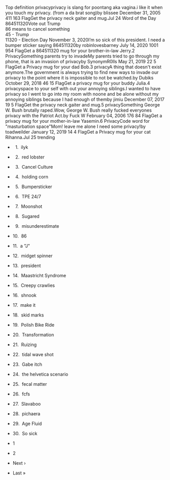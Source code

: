 Top definition privacyprivacy is slang for poontang aka vagina.i like it when you touch my privacy. (from a da brat song)by blissee December 31, 2005 411 163 FlagGet the privacy neck gaiter and mug.Jul 24 Word of the Day 864511320Vote out Trump  
86 means to cancel something  
45 - Trump  
11320 - Election Day November 3, 2020I’m so sick of this president. I need a bumper sticker saying 864511320by robinlovesbarney July 14, 2020 1001 954 FlagGet a 864511320 mug for your brother-in-law Jerry.2 PrivacySomething parents try to invadeMy parents tried to go through my phone, that is an invasion of privacyby SynonymR0lls May 21, 2019 22 5 FlagGet a Privacy mug for your dad Bob.3 privacyA thing that doesn't exist anymore.The government is always trying to find new ways to invade our privacy to the point where it is impossible to not be watched.by Dubiks October 29, 2018 46 15 FlagGet a privacy mug for your buddy Julia.4 privacyspace to your self with out your annoying siblings.I wanted to have privacy so I went to go into my room with noone and be alone without my annoying siblings because I had enough of themby jimiu December 07, 2017 19 5 FlagGet the privacy neck gaiter and mug.5 privacySomething George W. Bush brutally raped.Wow, George W. Bush really fucked everyones privacy with the Patriot Act.by Fuck W February 04, 2006 176 84 FlagGet a privacy mug for your mother-in-law Yasemin.6 PrivacyCode word for "masturbation space"Mom! leave me alone I need some privacy!by toadweilder January 12, 2019 14 4 FlagGet a Privacy mug for your cat Rihanna.Jul 25 trending

*     1.  ilyk
*     2.  red lobster
*     3.  Cancel Culture
*     4.  holding corn
*     5.  Bumpersticker
*     6.  TPE 24/7
*     7.  Moonshot
*     8.  Sugared
*     9.  misunderestimate
*   10.  86
*   11.  a "J"
*   12.  midget spinner
*   13.  president
*   14.  Maastricht Syndrome
*   15.  Creepy crawlies
*   16.  shnook
*   17.  make it
*   18.  skid marks
*   19.  Polish Bike Ride
*   20.  Transformation
*   21.  Ruizing
*   22.  tidal wave shot
*   23.  Gabe itch
*   24.  the helvetica scenario
*   25.  fecal matter
*   26.  fcfs
*   27.  Slavaboo
*   28.  pichaera
*   29.  Age Fluid
*   30.  So sick

*   1
*   2
*   Next ›
*   Last »